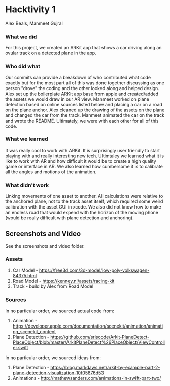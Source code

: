 # Hacktivity 1
Alex Beals, Manmeet Gujral

### What we did
For this project, we created an ARKit app that shows a car driving along an ovular track on a detected plane in the app. 

### Who did what
Our commits can provide a breakdown of who contributed what code exactly but for the most part all of this was done together discussing as one person "drove" the coding and the other looked along and helped design. Alex set up the boilerplate ARKit app base from apple and created/added the assets we would draw in our AR view. Manmeet worked on plane detection based on online sources listed below and placing a car on a road on the plane anchor. Alex cleaned up the drawing of the assets on the plane and changed the car from the track. Manmeet animated the car on the track and wrote the README. Ultimately, we were with each other for all of this code.

### What we learned
It was really cool to work with ARKit. It is surprisingly user friendly to start playing with and really interesting new tech. Ultimtaley we learned what it is like to work with AR and how difficult it would be to create a high quality game or interface in AR. We also learned how cumbersome it is to calibrate all the angles and motions of the animation. 

### What didn't work
Linking movements of one asset to another. All calculations were relative to the anchored plane, not to the track asset itself, which required some weird calibration with the asset GUI in xcode. We also did not know how to make an endless road that would expend with the horizon of the moving phone (would be really difficult with plane detection and anchoring).

## Screenshots and Video
See the screenshots and video folder.

### Assets
1. Car Model - https://free3d.com/3d-model/low-poly-volkswagen-84375.html
2. Road Model - https://kenney.nl/assets/racing-kit
3. Track - build by Alex from Road Model

### Sources
In no particular order, we sourced actual code from:
1. Animation - https://developer.apple.com/documentation/scenekit/animation/animating_scenekit_content
2. Plane Detection - https://github.com/sriscode/Arkit-PlaneDetect-PlaceObject/blob/master/ArkitPlaneDetect%26PlaceObject/ViewController.swift

In no particular order, we sourced ideas from:
1. Plane Detection - https://blog.markdaws.net/arkit-by-example-part-2-plane-detection-visualization-10f05876d53
2. Animations - http://mathewsanders.com/animations-in-swift-part-two/
